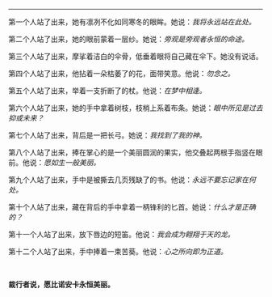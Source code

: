 
---
第一个人站了出来，她有凛冽不化如同寒冬的眼眸。她说：*我将永远站在此处。*

第二个人站了出来，她的眼前蒙着一层纱。她说：*旁观是旁观者永恒的命途。*

第三个人站了出来，摩挲着洁白的伞骨，低垂着眼将自己藏在伞下。她没有说话。

第四个人站了出来，他拈着一朵枯萎了的花，面带笑意。他说：*勿念之。*

第五个人站了出来，举着一支折断了的杖。他说：*在梦中相逢。*

第六个人站了出来，她的手中拿着树枝，枝梢上系着布条。她说：*眼中所见是过去抑或未来？*

第七个人站了出来，背后是一把长弓。她说：*我找到了我的神。*

第八个人站了出来，捧在掌心的是一个美丽圆润的果实，他交叠起两根手指竖在眼前。他说：*愿如生一般美丽。*

第九个人站了出来，手中是被撕去几页残缺了的书。他说：*永远不要忘记家在何处。*

第十个人站了出来，藏在背后的手中拿着一柄锋利的匕首。她说：*什么才是正确的？*

第十一个人站了出来，放下唇边的短笛。他说：*我会成为翱翔于天的龙。*

第十二个人站了出来，手中捧着一束苦葵。他说：*心之所向即为正道。*

<br>

**裁行者说，愿比诺安卡永恒美丽。**
